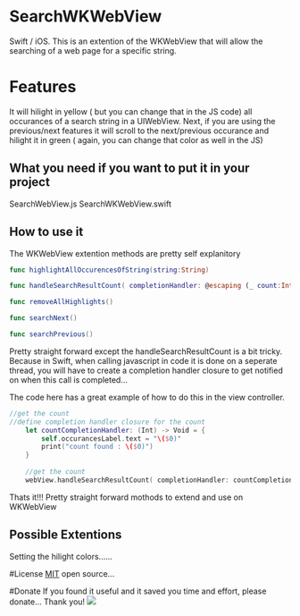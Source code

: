 SearchWKWebView
========
Swift / iOS.   This is an extention of the WKWebView that will allow the searching of a web page for a specific string.

Features
========
It will hilight in yellow ( but you can change that in the JS code) all occurances of a search string in a UIWebView.
Next, if you are using the previous/next features it will scroll to the next/previous occurance and hilight it in green ( again, you can change that color as well in the JS)


What you need if you want to put it in your project
---
SearchWebView.js
SearchWKWebView.swift


How to use it
--- 
The WKWebView extention methods are pretty self explanitory

```swift
func highlightAllOccurencesOfString(string:String)  

func handleSearchResultCount( completionHandler: @escaping (_ count:Int) -> Void ) 

func removeAllHighlights()

func searchNext()

func searchPrevious()

```
Pretty straight forward except the handleSearchResultCount is a bit tricky.
Because in Swift, when calling javascript in code it is done on a seperate thread, you will have to create a completion handler closure to get notified on when this call is completed...

The code here has a great example of how to do this in the view controller.


```swift
//get the count
//define completion handler closure for the count
    let countCompletionHandler: (Int) -> Void = {
        self.occurancesLabel.text = "\($0)"
        print("count found : \($0)")
    }
    
    //get the count
    webView.handleSearchResultCount( completionHandler: countCompletionHandler )

```
Thats it!!!
Pretty straight forward mothods to extend and use on WKWebView

Possible Extentions
--- 
Setting the hilight colors......


#License
[MIT](http://choosealicense.com/licenses/mit/) open source... 

#Donate
If you found it useful and it saved you time and effort, please donate...  Thank you!
[![](https://www.paypalobjects.com/en_US/i/btn/btn_donateCC_LG.gif)](https://www.paypal.me/SStahurski)
